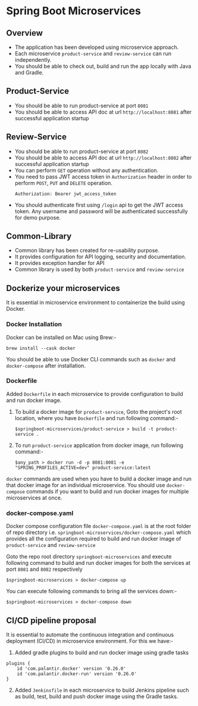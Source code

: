 # Spring Boot Microservices

## Overview
* The application has been developed using microservice approach. 
* Each microservice `product-service` and `review-service` can run independently.
* You should be able to check out, build and run the app locally with Java and Gradle.

## Product-Service
* You should be able to run product-service at port `8081`
* You should be able to access API doc at url `http://localhost:8081` after successful application startup

## Review-Service
* You should be able to run product-service at port `8082`
* You should be able to access API doc at url `http://localhost:8082` after successful application startup
* You can perform `GET` operation without any authentication.
* You need to pass JWT access token in `Authorization` header in order to perform `POST`, `PUT` and `DELETE` operation.
  ```
  Authorization: Bearer jwt_access_token
  ```
* You should authenticate first using `/login` api to get the JWT access token. Any username and password will be authenticated successfully for demo purpose.

## Common-Library
* Common library has been created for re-usability purpose.
* It provides configuration for API logging, security and documentation.
* It provides exception handler for API
* Common library is used by both `product-service` and `review-service`


## Dockerize your microservices
It is essential in microservice environment to containerize the build using Docker.

### Docker Installation
Docker can be installed on Mac using Brew:-
```
brew install --cask docker
```
You should be able to use Docker CLI commands such as `docker` and `docker-compose` after installation.

### Dockerfile
Added `Dockerfile` in each microservice to provide configuration to build and run docker image.

1. To build a docker image for `product-service`, Goto the project's root location, where you have `Dockerfile` and run following command:-
    ```
    $springboot-microservices/product-service > build -t product-service .
    ```

2. To run `product-service` application from docker image, run following command:-
    ```
    $any_path > docker run -d -p 8081:8081 -e "SPRING_PROFILES_ACTIVE=dev" product-service:latest
    ```

`docker` commands are used when you have to build a docker image and run that docker image for an individual microservice. You should use `docker-compose` commands if you want to build and run docker images for multiple microservices at once.

### docker-compose.yaml
Docker compose configuration file `docker-compose.yaml` is at the root folder of repo directory i.e. `springboot-microservices/docker-compose.yaml` which provides all the configuration required to build and run docker image of `product-service` and `review-service`

Goto the repo root directory `springboot-microservices` and execute following command to build and run docker images for both the services at port `8081` and `8082` respectively

```
$springboot-microservices > docker-compose up
```

You can execute following commands to bring all the services down:-

```
$springboot-microservices > docker-compose down
```

## CI/CD pipeline proposal
It is essential to automate the continuous integration and continuous deployment (CI/CD) in microservice environment. For this we have:-

1. Added gradle plugins to build and run docker image using gradle tasks
```
plugins {
    id 'com.palantir.docker' version '0.26.0'
    id 'com.palantir.docker-run' version '0.26.0'
}
```

2. Added `Jenkinsfile` in each microservice to build Jenkins pipeline such as build, test, build and push docker image using the Gradle tasks.

